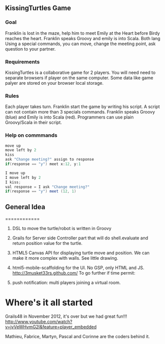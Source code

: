 ## KissingTurtles Game

### Goal

Franklin is lost in the maze, help him to meet Emily at the Heart before Birdy reaches the heart.
Franklin speaks Groovy and emily is into Scala. Both lang
Using a special commands, you can move, change the meeting point, ask question to your partner.

### Requirements
KissingTurtles is a collaborative game for 2 players. 
You will need need to separate browsers if player on the same computer. 
Some data like game palyer are stored on your browser local storage.

### Rules
Each player takes turn. Franklin start the game by writing his script.
A script can not contain more than 3 specials commands.
Franklin speaks Groovy (blue) and Emily is into Scala (red). Programmers can use plain Groovy/Scala in their script.

### Help on commmands
```java
move up
move left by 2
kiss
ask "Change meeting?" assign to response 
if(response == "y") meet x:12, y:1 
```

```java
I move up
I move left by 2
I kiss;
val response = I ask "Change meeting?"
if(response == "y") meet (12, 1) 
```

## General Idea
============

1. DSL to move the turtle/robot is written in Groovy

2. Grails for Server side Controller part that will do shell.evaluate and return position value for the turtle. 

3. HTML5 Canvas API for displaying turtle move and position. We can make it more complex with walls. See little drawing.

4. html5-mobile-scaffolding for the UI. No GSP, only HTML and JS. http://3musket33rs.github.com/ To go further if time permit:

5. push notification: multi players joining a virtual room.

Where's it all started 
================
Grails48 in November 2012, it's over but we had great fun!!!
http://www.youtube.com/watch?v=jvVeWHvmG2I&feature=player_embedded

Mathieu, Fabrice, Martyn, Pascal and Corinne are the coders behind it.
